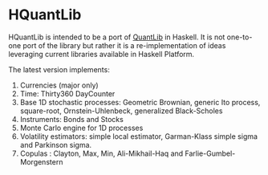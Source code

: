 # HQuantLib #

HQuantLib is intended to be a port of [QuantLib](http://quantlib.org) in Haskell. It is not one-to-one port of the library but rather it is a re-implementation of ideas leveraging current libraries available in Haskell Platform.

The latest version implements:

1. Currencies (major only)
2. Time: Thirty360 DayCounter
3. Base 1D stochastic processes: Geometric Brownian, generic Ito process, square-root, Ornstein-Uhlenbeck, generalized Black-Scholes
4. Instruments: Bonds and Stocks
5. Monte Carlo engine for 1D processes
6. Volatility estimators: simple local estimator, Garman-Klass simple sigma and Parkinson sigma.
7. Copulas : Clayton, Max, Min, Ali-Mikhail-Haq and Farlie-Gumbel-Morgenstern

